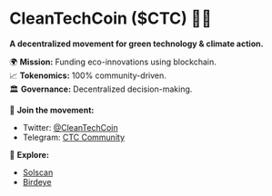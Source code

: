 # CleanTechCoin ($CTC) 🌱🚀  

**A decentralized movement for green technology & climate action.**  

🌍 **Mission:** Funding eco-innovations using blockchain.  
📈 **Tokenomics:** 100% community-driven.  
🏛 **Governance:** Decentralized decision-making.  

📢 **Join the movement:**  
- Twitter: [@CleanTechCoin](https://twitter.com/toncompte)  
- Telegram: [CTC Community](https://t.me/tonlien)  

🔗 **Explore:**  
- [Solscan](https://solscan.io/token/7BoJYvNdL6PDby5bNsQNorBVKqEixWUPdTNngTTrpump)  
- [Birdeye](https://birdeye.so/token/7BoJYvNdL6PDby5bNsQNorBVKqEixWUPdTNngTTrpump)
